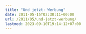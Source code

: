 ```yaml
---
title: "Und jetzt: Werbung"
date: 2011-05-15T02:30:11+00:00
url: /2011/05/und-jetzt-werbung/
lastmod: 2023-09-10T19:14:12+07:00
---
```

<div class="media video">
</div>
